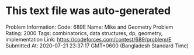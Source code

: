 # This text file was auto-generated

Problem Information:
Code: 689E
Name: Mike and Geometry Problem
Rating: 2000
Tags: combinatorics, data structures, dp, geometry, implementation
Link: https://codeforces.com/contest/689/problem/E
Submitted At: 2020-07-21 23:37:17 GMT+0600 (Bangladesh Standard Time)